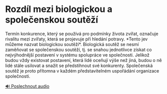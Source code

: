 # Rozdíl mezi biologickou a společenskou soutěží

<speak>
<prosody rate="medium" pitch="medium">
<emphasis level="strong">Termín konkurence, který se používá pro podmínky života zvířat, označuje rivalitu mezi zvířaty, která se projevuje při hledání potravy</emphasis>. <break time="0.5s"/> *Tento jev můžeme nazvat biologickou soutěží*. <break time="0.5s"/> <emphasis level="moderate">Biologická soutěž se nesmí zaměňovat se společenskou soutěží, tj. se snahou jednotlivce získat co nejvýhodnější postavení v systému spolupráce ve společnosti</emphasis>. <break time="0.5s"/> Jelikož budou vždy existovat postavení, která lidé oceňují výše než jiná, budou o ně lidé stále usilovat a snažit se předstihnout své konkurenty. <break time="0.5s"/> <emphasis level="strong">Společenská soutěž je proto přítomna v každém představitelném uspořádání organizace společnosti</emphasis>.
</prosody>
</speak>

[🔊 Poslechnout audio](/data/7-paragraphs/audio/chapter_56/para_011-Termn-konkurence-kter-se-pouv-pro-podmnky.mp3) 